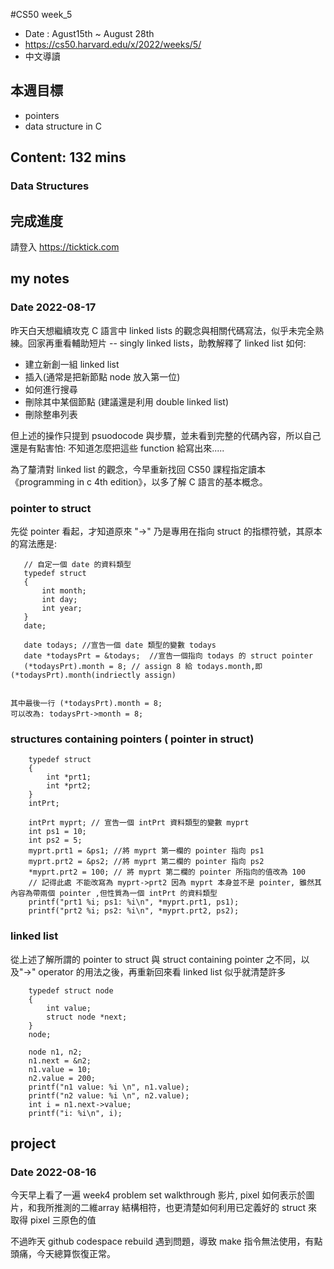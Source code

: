 #CS50 week_5
- Date : Agust15th ~ August 28th
- https://cs50.harvard.edu/x/2022/weeks/5/
- 中文導讀

## 本週目標
- pointers
- data structure in C

## Content:  132 mins
### Data Structures



## 完成進度
請登入 https://ticktick.com

## my notes
### Date 2022-08-17

昨天白天想繼續攻克 C 語言中 linked lists 的觀念與相關代碼寫法，似乎未完全熟練。回家再重看輔助短片 -- singly linked lists，助教解釋了 linked list 如何: 

- 建立新創一組 linked list
- 插入(通常是把新節點 node 放入第一位)
- 如何進行搜尋
- 刪除其中某個節點 (建議還是利用 double linked list)
- 刪除整串列表

但上述的操作只提到 psuodocode 與步驟，並未看到完整的代碼內容，所以自己還是有點害怕: 不知道怎麼把這些 function 給寫出來..... 

為了釐清對 linked list 的觀念，今早重新找回 CS50 課程指定讀本《programming in c 4th edition》，以多了解 C 語言的基本概念。

### pointer to struct  
先從 pointer 看起，才知道原來 "->" 乃是專用在指向 struct 的指標符號，其原本的寫法應是:

 ```
    // 自定一個 date 的資料類型 
    typedef struct
    {
        int month;
        int day;
        int year;
    }
    date;

    date todays; //宣告一個 date 類型的變數 todays
    date *todaysPrt = &todays;  //宣告一個指向 todays 的 struct pointer
    (*todaysPrt).month = 8; // assign 8 給 todays.month,即 (*todaysPrt).month(indriectly assign)
	 
 ```
    其中最後一行 (*todaysPrt).month = 8;
	可以改為: todaysPrt->month = 8;

### structures containing pointers ( pointer in struct)  

```
    typedef struct
    {
        int *prt1;
        int *prt2;
    }
    intPrt;

    intPrt myprt; // 宣告一個 intPrt 資料類型的變數 myprt
    int ps1 = 10;
    int ps2 = 5;
    myprt.prt1 = &ps1; //將 myprt 第一欄的 pointer 指向 ps1
    myprt.prt2 = &ps2; //將 myprt 第二欄的 pointer 指向 ps2
    *myprt.prt2 = 100; // 將 myprt 第二欄的 pointer 所指向的值改為 100
	// 記得此處 不能改寫為 myprt->prt2 因為 myprt 本身並不是 pointer, 雖然其內容為帶兩個 pointer ,但性質為一個 intPrt 的資料類型
    printf("prt1 %i; ps1: %i\n", *myprt.prt1, ps1);
    printf("prt2 %i; ps2: %i\n", *myprt.prt2, ps2);

```


### linked list


從上述了解所謂的 pointer to struct 與 struct containing pointer 之不同，以及"->" operator 的用法之後，再重新回來看 linked list 似乎就清楚許多


```
    typedef struct node
    {
        int value;
        struct node *next;
    }
    node;

    node n1, n2;
    n1.next = &n2;
    n1.value = 10;
    n2.value = 200;
    printf("n1 value: %i \n", n1.value);
    printf("n2 value: %i \n", n2.value);
    int i = n1.next->value;
    printf("i: %i\n", i);
```

## project


### Date 2022-08-16
今天早上看了一遍 week4 problem set walkthrough 影片,  pixel 如何表示於圖片，和我所推測的二維array 結構相符，也更清楚如何利用已定義好的 struct 來取得 pixel 三原色的值

不過昨天 github codespace rebuild 遇到問題，導致 make 指令無法使用，有點頭痛，今天總算恢復正常。





